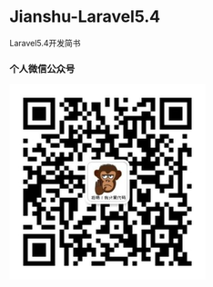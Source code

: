 # Jianshu-Laravel5.4
Laravel5.4开发简书

### 个人微信公众号
![image](https://github.com/Rain-Life/Jianshu-Laravel5.4/blob/master/public/images/gongzhonghao.jpg)
